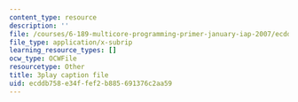 ```yaml
---
content_type: resource
description: ''
file: /courses/6-189-multicore-programming-primer-january-iap-2007/ecddb758e34ffef2b885691376c2aa59_SemWOqUfMAY.srt
file_type: application/x-subrip
learning_resource_types: []
ocw_type: OCWFile
resourcetype: Other
title: 3play caption file
uid: ecddb758-e34f-fef2-b885-691376c2aa59
---
```

